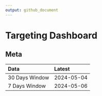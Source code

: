 ```yaml
---
output: github_document
---
```


# Targeting Dashboard



## Meta


|Data           |Latest     |
|:--------------|:----------|
|30 Days Window |2024-05-04 |
|7 Days Window  |2024-05-06 |
